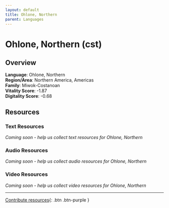 ```yaml
---
layout: default
title: Ohlone, Northern
parent: Languages
---
```


# Ohlone, Northern (cst)

## Overview

**Language**: Ohlone, Northern  
**Region/Area**: Northern America, Americas  
**Family**: Miwok-Costanoan  
**Vitality Score**: -1.87  
**Digitality Score**: -0.68  

## Resources

### Text Resources
*Coming soon - help us collect text resources for Ohlone, Northern*

### Audio Resources
*Coming soon - help us collect audio resources for Ohlone, Northern*

### Video Resources
*Coming soon - help us collect video resources for Ohlone, Northern*

---

[Contribute resources](https://fairtrain.github.io/){: .btn .btn-purple }
